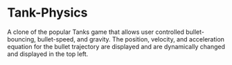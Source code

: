 # Tank-Physics
A clone of the popular Tanks game that allows user controlled bullet-bouncing, bullet-speed, and gravity. The position, velocity, and acceleration equation for the bullet trajectory are displayed and are dynamically changed and displayed in the top left.
